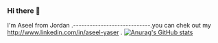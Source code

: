 ### Hi there 👋
 I'm Aseel from Jordan .----------------------------.you can chek out my http://www.linkedin.com/in/aseel-yaser .
 [![Anurag's GitHub stats](https://github-readme-stats.vercel.app/api?username=Asselyaser)](https://github.com/anuraghazra/github-readme-stats)
